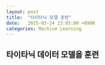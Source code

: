 ```yaml
---
layout: post
title:  "타이타닉 모델 훈련"
date:   2025-03-24 23:05:00 +0900
categories: Machine Learning
---
```

## 타이타닉 데이터 모델을 훈련
